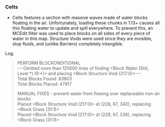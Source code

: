 ### Celts
 - Celts features a section with massive waves made of water blocks floating in the air. 
 Unfortunately, loading these chunks in 1.13+ causes all this floating water to update and spill everywhere. 
 To prevent this, an MCEdit filter was used to place blocks on all sides of every piece of water in this map. Structure Voids were used since they are invisible, stop fluids, and (unlike Barriers) completely intangible.
 
Log:
>PERFORM BLOCKONDITIONAL  
>---Omitted more than 120000 lines of finding <Block Water (Still, Level \*) (9:\*)> and placing <Block Structure Void (217:0)>---  
>Total Blocks Found: 63803  
>Total Blocks Placed: 47917  
>  
>MANUAL FIXES - prevent water from flowing over replaceable non-air blocks  
>Placed <Block Structure Void (217:0)> at (228, 67, 340), replacing <Block Grass (31:1)>  
>Placed <Block Structure Void (217:0)> at (229, 67, 336), replacing <Block Grass (31:1)>  